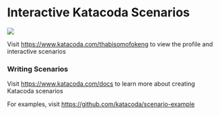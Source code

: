 # Interactive Katacoda Scenarios

[![](http://shields.katacoda.com/katacoda/thabisomofokeng/count.svg)](https://www.katacoda.com/thabisomofokeng "Get your profile on Katacoda.com")

Visit https://www.katacoda.com/thabisomofokeng to view the profile and interactive scenarios

### Writing Scenarios
Visit https://www.katacoda.com/docs to learn more about creating Katacoda scenarios

For examples, visit https://github.com/katacoda/scenario-example
